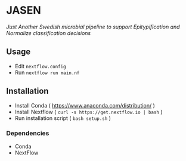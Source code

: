# JASEN
_Just Another Swedish microbial pipeline to support Epitypification and Normalize classification decisions_

## Usage
* Edit `nextflow.config`
* Run `nextflow run main.nf`

## Installation
* Install Conda ( https://www.anaconda.com/distribution/ )
* Install Nextflow ( `curl -s https://get.nextflow.io | bash` )
* Run installation script ( `bash setup.sh` )

### Dependencies
* Conda
* NextFlow
